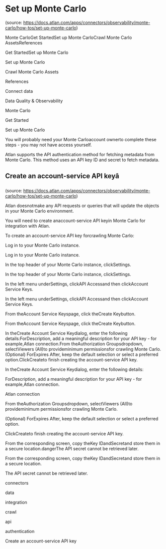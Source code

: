 # Set up Monte Carlo
(source: https://docs.atlan.com/apps/connectors/observability/monte-carlo/how-tos/set-up-monte-carlo)

Monte CarloGet StartedSet up Monte CarloCrawl Monte Carlo AssetsReferences

Get StartedSet up Monte Carlo

Set up Monte Carlo

Crawl Monte Carlo Assets

References

Connect data

Data Quality & Observability

Monte Carlo

Get Started

Set up Monte Carlo

You will probably need your Monte Carloaccount ownerto complete these steps   -  you may not have access yourself.

Atlan supports the API authentication method for fetching metadata from Monte Carlo. This method uses an API key ID and secret to fetch metadata.



## Create an account-service API keyâ
(source: https://docs.atlan.com/apps/connectors/observability/monte-carlo/how-tos/set-up-monte-carlo)

Atlan doesnotmake any API requests or queries that will update the objects in your Monte Carlo environment.

You will need to create anaccount-service API keyin Monte Carlo for integration with Atlan.

To create an account-service API key forcrawling Monte Carlo:

Log in to your Monte Carlo instance.

Log in to your Monte Carlo instance.

In the top header of your Monte Carlo instance, clickSettings.

In the top header of your Monte Carlo instance, clickSettings.

In the left menu underSettings, clickAPI Accessand then clickAccount Service Keys.

In the left menu underSettings, clickAPI Accessand then clickAccount Service Keys.

From theAccount Service Keyspage, click theCreate Keybutton.

From theAccount Service Keyspage, click theCreate Keybutton.

In theCreate Account Service Keydialog, enter the following details:ForDescription, add a meaningful description for your API key   -  for example,Atlan connection.From theAuthorization Groupsdropdown, selectViewers (All)to provideminimum permissionsfor crawling Monte Carlo.(Optional) ForExpires After, keep the default selection or select a preferred option.ClickCreateto finish creating the account-service API key.

In theCreate Account Service Keydialog, enter the following details:

ForDescription, add a meaningful description for your API key   -  for example,Atlan connection.

Atlan connection

From theAuthorization Groupsdropdown, selectViewers (All)to provideminimum permissionsfor crawling Monte Carlo.

(Optional) ForExpires After, keep the default selection or select a preferred option.

ClickCreateto finish creating the account-service API key.

From the corresponding screen, copy theKey IDandSecretand store them in a secure location.dangerThe API secret cannot be retrieved later.

From the corresponding screen, copy theKey IDandSecretand store them in a secure location.

The API secret cannot be retrieved later.

connectors

data

integration

crawl

api

authentication

Create an account-service API key
